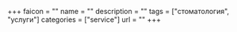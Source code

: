 +++
faicon = ""
name = ""
description = ""
tags = ["стоматология", "услуги"]
categories = ["service"]
url = ""
+++
